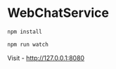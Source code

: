 # WebChatService

```bash
npm install
```

```bash
npm run watch
```

Visit - http://127.0.0.1:8080 
